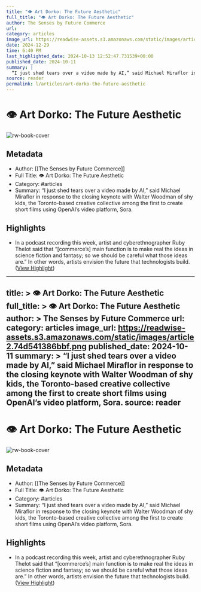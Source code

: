 ```yaml
---
title: "👁️ Art Dorko: The Future Aesthetic"
full_title: "👁️ Art Dorko: The Future Aesthetic"
author: The Senses by Future Commerce
url: 
category: articles
image_url: https://readwise-assets.s3.amazonaws.com/static/images/article2.74d541386bbf.png
date: 2024-12-29
time: 6:40 PM
last_highlighted_date: 2024-10-13 12:52:47.731539+00:00
published_date: 2024-10-11
summary: |
  “I just shed tears over a video made by AI,” said Michael Miraflor in response to the closing keynote with Walter Woodman of shy kids, the Toronto-based creative collective among the first to create short films using OpenAI’s video platform, Sora.
source: reader
permalink: l/articles/art-dorko-the-future-aesthetic
---
```

# 👁️ Art Dorko: The Future Aesthetic

![rw-book-cover](https://readwise-assets.s3.amazonaws.com/static/images/article2.74d541386bbf.png)

## Metadata
- Author: [[The Senses by Future Commerce]]
- Full Title: 👁️ Art Dorko: The Future Aesthetic
- Category: #articles
- Summary: “I just shed tears over a video made by AI,” said Michael Miraflor in response to the closing keynote with Walter Woodman of shy kids, the Toronto-based creative collective among the first to create short films using OpenAI’s video platform, Sora.

## Highlights
- In a podcast recording this week, artist and cyberethnographer Ruby Thelot said that “[commerce’s] main function is to make real the ideas in science fiction and fantasy; so we should be careful what those ideas are.” In other words, artists envision the future that technologists build. ([View Highlight](https://read.readwise.io/read/01ja2z0ffx731kcwcq9ayqzsx1))


---
title: >
  👁️ Art Dorko: The Future Aesthetic
full_title: >
  👁️ Art Dorko: The Future Aesthetic
author: >
  The Senses by Future Commerce
url: 
category: articles
image_url: https://readwise-assets.s3.amazonaws.com/static/images/article2.74d541386bbf.png
published_date: 2024-10-11
summary: >
  “I just shed tears over a video made by AI,” said Michael Miraflor in response to the closing keynote with Walter Woodman of shy kids, the Toronto-based creative collective among the first to create short films using OpenAI’s video platform, Sora.
source: reader
---
# 👁️ Art Dorko: The Future Aesthetic

![rw-book-cover](https://readwise-assets.s3.amazonaws.com/static/images/article2.74d541386bbf.png)

## Metadata
- Author: [[The Senses by Future Commerce]]
- Full Title: 👁️ Art Dorko: The Future Aesthetic
- Category: #articles
- Summary: “I just shed tears over a video made by AI,” said Michael Miraflor in response to the closing keynote with Walter Woodman of shy kids, the Toronto-based creative collective among the first to create short films using OpenAI’s video platform, Sora.

## Highlights
- In a podcast recording this week, artist and cyberethnographer Ruby Thelot said that “[commerce’s] main function is to make real the ideas in science fiction and fantasy; so we should be careful what those ideas are.” In other words, artists envision the future that technologists build. ([View Highlight](https://read.readwise.io/read/01ja2z0ffx731kcwcq9ayqzsx1))


